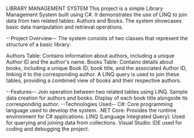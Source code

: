 LIBRARY MANAGEMENT SYSTEM
This project is a simple Library Management System built using C#. It demonstrates the use of LINQ to join data from two related tables: Authors and Books. The system showcases basic data manipulation and retrieval operations.

--Project Overview--
The system consists of two classes that represent the structure of a basic library:

Authors Table: Contains information about authors, including a unique Author ID and the author's name.
Books Table: Contains details about books, including a unique Book ID, book title, and the associated Author ID, linking it to the corresponding author.
A LINQ query is used to join these tables, providing a combined view of books and their respective authors.

--Features--
Join operation between two related tables using LINQ.
Sample data creation for authors and books.
Display of each book title alongside its corresponding author.
--Technologies Used--
C#: Core programming language used to develop the system.
.NET Core: Provides the runtime environment for C# applications.
LINQ (Language Integrated Query): Used for querying and joining data from collections.
Visual Studio: IDE used for coding and debugging the project.
